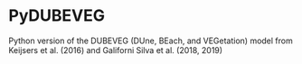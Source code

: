 # PyDUBEVEG
Python version of the DUBEVEG (DUne, BEach, and VEGetation) model from Keijsers et al. (2016) and Galiforni Silva et al. (2018, 2019)
